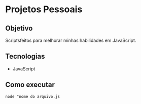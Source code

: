 # Projetos Pessoais

## Objetivo
Scriptsfeitos para melhorar minhas habilidades em JavaScript.
## Tecnologias
- JavaScript

## Como executar
`node "nome do arquivo.js`
